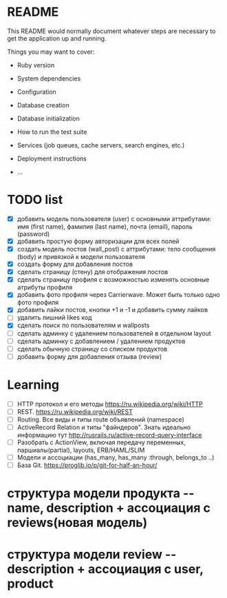 # README

This README would normally document whatever steps are necessary to get the
application up and running.

Things you may want to cover:

* Ruby version

* System dependencies

* Configuration

* Database creation

* Database initialization

* How to run the test suite

* Services (job queues, cache servers, search engines, etc.)

* Deployment instructions

* ...


# TODO list

- [x] добавить модель пользователя (user) с основными аттрибутами: имя (first name), фамилия (last name), почта (email), пароль (password)
- [x] добавить простую форму авторизации для всех полей
- [x] создать модель постов (wall_post) с аттрибутами: тело сообщения (body) и привязкой к модели пользователя
- [x] создать форму для добавления постов
- [x] сделать страницу (стену) для отображения постов
- [x] сделать страницу профиля с возможностью изменять основные атрибуты профиля
- [x] добавить фото профиля через Carrierwave. Может быть только одно фото профиля
- [x] добавить лайки постов, кнопки +1 и -1 и добавить сумму лайков
- [ ] удалить лишний likes код
- [x] сделать поиск по пользователям и wallposts
- [ ] сделать админку с удалением пользователей в отдельном layout
- [ ] сделать админку с добавлением / удалением продуктов
- [ ] сделать обычную страницу со списком продуктов
- [ ] добавить форму для добавления отзыва (review)

# Learning
- [ ] HTTP протокол и его методы https://ru.wikipedia.org/wiki/HTTP
- [ ] REST. https://ru.wikipedia.org/wiki/REST
- [ ] Routing. Все виды и типы route объявлений (namespace)
- [ ] ActiveRecord Relation и типы "файндеров". Знать идеально информацию тут http://rusrails.ru/active-record-query-interface
- [ ] Разобрать с ActionView, включая передачу переменных, паршиалы(partial), layouts, ERB/HAML/SLIM
- [ ] Модели и ассоциации (has_many, has_many :through, belongs_to ..)
- [ ] База Git. https://proglib.io/p/git-for-half-an-hour/

# структура модели продукта -- name, description + ассоциация с reviews(новая модель)
# структура модели review -- description + ассоциация с user, product

